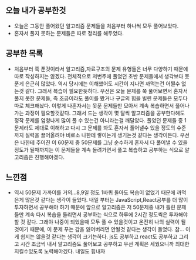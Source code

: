 ## 오늘 내가 공부한것
- 오늘은 그동안 풀어왔던 알고리즘 문제들을 처음부터 하나씩 모두 풀어보았다.
- 혼자서 풀지 못하는 문제들은 따로 정리를 해두었다.

## 공부한 목록
- 처음부터 쭉 푼것이라서 알고리즘,자료구조의 문제 유형들은 너무 다양하기 때문에 따로 작성하지는 않겠다. 전체적으로 저번주에 풀었던 초반 문제들에서 생각보다 못푼게 은근히 많았다. 역시 당시에는 이해했어도 시간이 지나면 까먹는건 어쩔수 없는것 같다. 그래서 복습이 필요한듯하다. 우선은 오늘 문제를 쭉 풀어보면서 혼자서 풀지 못한 문제들, 즉 조금이라도 풀이를 봤거나 구글의 힘을 빌린 문제들은 모두다 따로 체크해놨다. 이렇게 나혼자서는 못푼 문제들만 모아서 계속 복습하면서 풀어나가는 과정이 필요할것같다. 그래서 드는 생각이 몇 달씩 알고리즘을 공부한다해도 정작 문제를 엄청나게 많이 풀 수 있는건 아니라는걸 깨달았다. 풀었던 문제들 중 1문제라도 제대로 이해하고 다시 그 문제를 봐도 혼자서 풀어낼수 있을 정도의 수준까지 실력을 끌어올려야 비로소 나한테 쌓이는게 생기는것 같다는 생각이든다. 우선은 나한테 주어진 이 60문제 중 50문제를 그냥 순수하게 혼자서 다 풀어낼 수 있을 정도가 될때까지는 이 문제들을 계속 돌려가면서 풀고 복습하고 공부하는 식으로 알고리즘은 진행해야겠다.

## 느낀점
- 역시 50문제 가까이를 거의...8,9일 정도 1바퀴 돌아도 복습이 없었기 때문에 까먹은게 많은것 같다는 생각이 들었다. 내일 부터는 JavaScript,React공부를 더 많이 투자하면서 공부해야 하기 때문에 앞으로 알고리즘은 저 50문제중 내가 틀린 문제들만 계속 다시 복습을 돌리면서 공부하는 식으로 하루에 2시간 정도씩은 투자해야할 것 같다. 그래야 나중이 되었을때 모두 풀 수 있을것이고 온전히 나의 실력이 될것이기 때문에, 이 문제 푸는 감을 잃어버리면 안될것 같다는 생각이 들었다. 참... 이게 쉽지는 않을것 같다는 생각이 크기는하다. js도 공부하고 react도 공부하고 그리고 시간 조금씩 내서 알고리즘도 풀어보고 공부하고 우선 계획은 세웠으니까 최대한 지킬수있도록 노력해야겠다. 내일도 힘내자
